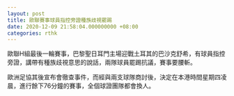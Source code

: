 ```yaml
---
layout: post
title: 歐聯賽事球員指控旁證種族歧視罷踢
date: 2020-12-09 21:58:04.000000000 +08:00
categories: rthk
---
```


歐聯H組最後一輪賽事，巴黎聖日耳門主場迎戰土耳其的巴沙克舒希，有球員指控旁證，講帶有種族歧視意思的說話，兩隊球員罷踢抗議，賽事要腰斬。

歐洲足協其後宣布會徹查事件，而經與兩支球隊商討後，決定在本港時間星期四凌晨，進行餘下76分鐘的賽事，全個球證團隊都會換人。
